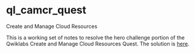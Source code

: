 # ql_camcr_quest
Create and Manage Cloud Resources

This is a working set of notes to resolve the hero challenge portion of the Qwiklabs Create and Manage Cloud Resources Quest.  The solution is [here](solution.md).
